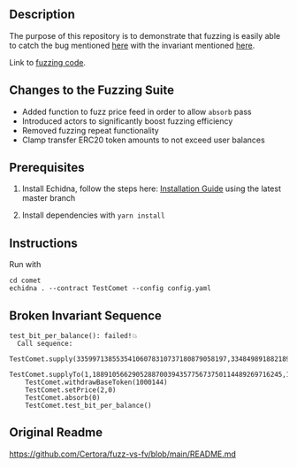 ## Description
The purpose of this repository is to demonstrate that fuzzing is easily able to catch the bug mentioned [here](https://x.com/CertoraInc/status/1821588677111521380) with the invariant mentioned [here](https://x.com/CertoraInc/status/1821588670966841439).

Link to [fuzzing code](https://github.com/rappie/fuzz-vs-fv/blob/main/comet/contracts/echidna/TestComet.sol).

## Changes to the Fuzzing Suite
- Added function to fuzz price feed in order to allow `absorb` pass
- Introduced actors to significantly boost fuzzing efficiency
- Removed fuzzing repeat functionality
- Clamp transfer ERC20 token amounts to not exceed user balances

## Prerequisites

1. Install Echidna, follow the steps here: [Installation Guide](https://github.com/crytic/echidna#installation) using the latest master branch

2. Install dependencies with `yarn install`

## Instructions
Run with
```shell
cd comet
echidna . --contract TestComet --config config.yaml
```

## Broken Invariant Sequence
```
test_bit_per_balance(): failed!💥
  Call sequence:
    TestComet.supply(33599713855354106078310737180879058197,334849891882189)
    TestComet.supplyTo(1,188910566290528870039435775673750114489269716245,1002095)
    TestComet.withdrawBaseToken(1000144)
    TestComet.setPrice(2,0)
    TestComet.absorb(0)
    TestComet.test_bit_per_balance()
```

## Original Readme
https://github.com/Certora/fuzz-vs-fv/blob/main/README.md
